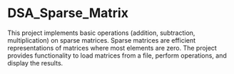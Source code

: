 # DSA_Sparse_Matrix
This project implements basic operations (addition, subtraction, multiplication) on sparse matrices. Sparse matrices are efficient representations of matrices where most elements are zero. The project provides functionality to load matrices from a file, perform operations, and display the results.
